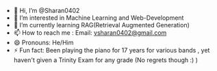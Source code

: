 - 👋 Hi, I’m @Sharan0402
- 👀 I’m interested in Machine Learning and Web-Development
- 🌱 I’m currently learning RAG(Retrieval Augmented Generation)
- 📫 How to reach me : Email: vsharan0402@gmail.com
- 😄 Pronouns: He/Him
- ⚡ Fun fact: Been playing the piano for 17 years for various bands , yet haven't given a Trinity Exam for any grade (No regrets though :) )

<!---
Sharan0402/Sharan0402 is a ✨ special ✨ repository because its `README.md` (this file) appears on your GitHub profile.
You can click the Preview link to take a look at your changes.
--->
